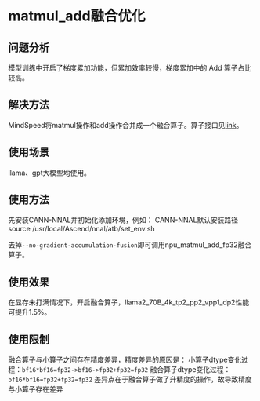 # matmul_add融合优化

## 问题分析
模型训练中开启了梯度累加功能，但累加效率较慢，梯度累加中的 Add 算子占比较高。

## 解决方法
MindSpeed将matmul操作和add操作合并成一个融合算子。算子接口见[link](../ops/npu_matmul_add.md)。

## 使用场景
llama、gpt大模型均使用。

## 使用方法
先安装CANN-NNAL并初始化添加环境，例如：
CANN-NNAL默认安装路径
source /usr/local/Ascend/nnal/atb/set_env.sh 

去掉`--no-gradient-accumulation-fusion`即可调用npu_matmul_add_fp32融合算子。

## 使用效果 
在显存未打满情况下，开启融合算子，llama2_70B_4k_tp2_pp2_vpp1_dp2性能可提升1.5%。

## 使用限制
融合算子与小算子之间存在精度差异，精度差异的原因是：
小算子dtype变化过程：`bf16*bf16=fp32->bf16->fp32+fp32=fp32`
融合算子dtype变化过程：`bf16*bf16=fp32+fp32=fp32`
差异点在于融合算子做了升精度的操作，故导致精度与小算子存在差异


